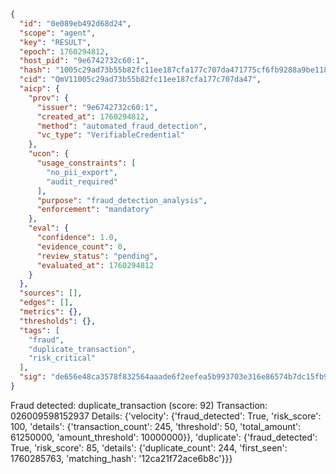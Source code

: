 ```json
{
  "id": "0e089eb492d68d24",
  "scope": "agent",
  "key": "RESULT",
  "epoch": 1760294812,
  "host_pid": "9e6742732c60:1",
  "hash": "1005c29ad73b55b82fc11ee187cfa177c707da471775cf6fb9288a9be1184e87",
  "cid": "QmV11005c29ad73b55b82fc11ee187cfa177c707da47",
  "aicp": {
    "prov": {
      "issuer": "9e6742732c60:1",
      "created_at": 1760294812,
      "method": "automated_fraud_detection",
      "vc_type": "VerifiableCredential"
    },
    "ucon": {
      "usage_constraints": [
        "no_pii_export",
        "audit_required"
      ],
      "purpose": "fraud_detection_analysis",
      "enforcement": "mandatory"
    },
    "eval": {
      "confidence": 1.0,
      "evidence_count": 0,
      "review_status": "pending",
      "evaluated_at": 1760294812
    }
  },
  "sources": [],
  "edges": [],
  "metrics": {},
  "thresholds": {},
  "tags": [
    "fraud",
    "duplicate_transaction",
    "risk_critical"
  ],
  "sig": "de656e48ca3578f832564aaade6f2eefea5b993703e316e86574b7dc15fb9277"
}
```

Fraud detected: duplicate_transaction (score: 92)
Transaction: 026009598152937
Details: {'velocity': {'fraud_detected': True, 'risk_score': 100, 'details': {'transaction_count': 245, 'threshold': 50, 'total_amount': 61250000, 'amount_threshold': 10000000}}, 'duplicate': {'fraud_detected': True, 'risk_score': 85, 'details': {'duplicate_count': 244, 'first_seen': 1760285763, 'matching_hash': '12ca21f72ace6b8c'}}}